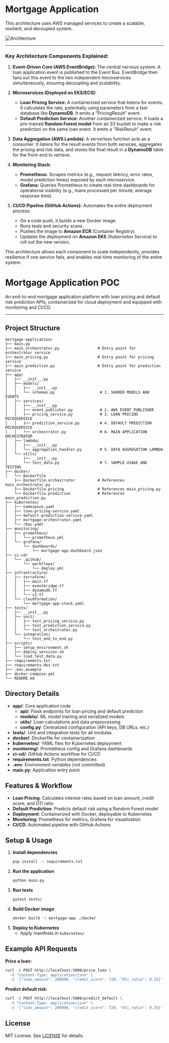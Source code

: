 # Mortgage Application

This architecture uses AWS managed services to create a scalable, resilient, and decoupled system.


![Architecture](/assets/mortgage_loan_process.png)


---

### Key Architecture Components Explained:

1.  **Event-Driven Core (AWS EventBridge):** The central nervous system. A loan application event is published to the Event Bus. EventBridge then fans out this event to the two independent microservices simultaneously, ensuring decoupling and scalability.

2.  **Microservices (Deployed on EKS/ECS):**
    *   **Loan Pricing Service:** A containerized service that listens for events. It calculates the rate, potentially using parameters from a fast database like **DynamoDB**. It emits a "PricingResult" event.
    *   **Default Prediction Service:** Another containerized service. It loads a pre-trained **Random Forest model** from an S3 bucket to make a risk prediction on the same loan event. It emits a "RiskResult" event.

3.  **Data Aggregation (AWS Lambda):** A serverless function acts as a consumer. It listens for the result events from both services, aggregates the pricing and risk data, and stores the final result in a **DynamoDB** table for the front-end to retrieve.

4.  **Monitoring Stack:**
    *   **Prometheus:** Scrapes metrics (e.g., request latency, error rates, model prediction times) exposed by each microservice.
    *   **Grafana:** Queries Prometheus to create real-time dashboards for operational visibility (e.g., loans processed per minute, average response time).

5.  **CI/CD Pipeline (GitHub Actions):** Automates the entire deployment process:
    *   On a code push, it builds a new Docker image.
    *   Runs tests and security scans.
    *   Pushes the image to **Amazon ECR** (Container Registry).
    *   Updates the deployment on **Amazon EKS** (Kubernetes Service) to roll out the new version.

This architecture allows each component to scale independently, provides resilience if one service fails, and enables real-time monitoring of the entire system.



# Mortgage Application POC

An end-to-end mortgage application platform with loan pricing and default risk prediction APIs, containerized for cloud deployment and equipped with monitoring and CI/CD.

---

## Project Structure

```text
mortgage-application/
├── main.py 
├── main_orchestrator.py                 # Entry point for orchestrator service
├── main_pricing.py                      # Entry point for pricing service  
├── main_prediction.py                   # Entry point for prediction service
├── app/
│   ├── __init__.py
│   ├── models/
│   │   ├── __init__.py
│   │   └── schemas.py                    # 1. SHARED MODELS AND EVENTS
│   ├── services/
│   │   ├── __init__.py
│   │   ├── event_publisher.py            # 2. AWS EVENT PUBLISHER
│   │   ├── pricing_service.py            # 3. LOAN PRICING MICROSERVICE
│   │   ├── prediction_service.py         # 4. DEFAULT PREDICTION MICROSERVICE
│   │   └── orchestrator.py               # 6. MAIN APPLICATION ORCHESTRATOR
│   ├── lambda/
│   │   ├── __init__.py
│   │   └── aggregation_handler.py        # 5. DATA AGGREGATION LAMBDA
│   └── utils/
│       ├── __init__.py
│       └── test_data.py                  # 7. SAMPLE USAGE AND TESTING
├── docker/
│   └── Dockerfile
    ├── Dockerfile.orchestrator          # References main_orchestrator.py
    ├── Dockerfile.pricing               # References main_pricing.py
    └── Dockerfile.prediction            # References main_prediction.py
├── kubernetes/
│   ├── namespace.yaml
│   ├── loan-pricing-service.yaml
│   ├── default-prediction-service.yaml
│   ├── mortgage-orchestrator.yaml
│   └── rbac.yaml
├── monitoring/
│   ├── prometheus/
│   │   └── prometheus.yml
│   └── grafana/
│       └── dashboards/
│           └── mortgage-app-dashboard.json
├── ci-cd/
│   └── .github/
│       └── workflows/
│           └── deploy.yml
├── infrastructure/
│   ├── terraform/
│   │   ├── main.tf
│   │   ├── eventbridge.tf
│   │   ├── dynamodb.tf
│   │   └── s3.tf
│   └── cloudformation/
│       └── mortgage-app-stack.yaml
├── tests/
│   ├── __init__.py
│   ├── unit/
│   │   ├── test_pricing_service.py
│   │   ├── test_prediction_service.py
│   │   └── test_orchestrator.py
│   └── integration/
│       └── test_end_to_end.py
├── scripts/
│   ├── setup_environment.sh
│   ├── deploy_services.sh
│   └── load_test_data.py
├── requirements.txt
├── requirements-dev.txt
├── .env.example
├── docker-compose.yml
└── README.md
```

## Directory Details

- **app/**: Core application code
  - **api/**: Flask endpoints for loan pricing and default prediction
  - **models/**: ML model training and serialized models
  - **utils/**: Loan calculations and data preprocessing
  - **config.py**: Centralized configuration (API keys, DB URLs, etc.)
- **tests/**: Unit and integration tests for all modules
- **docker/**: Dockerfile for containerization
- **kubernetes/**: YAML files for Kubernetes deployment
- **monitoring/**: Prometheus config and Grafana dashboards
- **ci-cd/**: GitHub Actions workflow for CI/CD
- **requirements.txt**: Python dependencies
- **.env**: Environment variables (not committed)
- **main.py**: Application entry point

## Features & Workflow

- **Loan Pricing**: Calculates interest rates based on loan amount, credit score, and DTI ratio
- **Default Prediction**: Predicts default risk using a Random Forest model
- **Deployment**: Containerized with Docker, deployable to Kubernetes
- **Monitoring**: Prometheus for metrics, Grafana for visualization
- **CI/CD**: Automated pipeline with GitHub Actions

## Setup & Usage

1. **Install dependencies**
   ```bash
   pip install -r requirements.txt
   ```
2. **Run the application**
   ```bash
   python main.py
   ```
3. **Run tests**
   ```bash
   pytest tests/
   ```
4. **Build Docker image**
   ```bash
   docker build -t mortgage-app ./docker
   ```
5. **Deploy to Kubernetes**
   - Apply manifests in `kubernetes/`

## Example API Requests

**Price a loan:**
```bash
curl -X POST http://localhost:5000/price_loan \
  -H "Content-Type: application/json" \
  -d '{"loan_amount": 200000, "credit_score": 720, "dti_ratio": 0.35}'
```

**Predict default risk:**
```bash
curl -X POST http://localhost:5000/predict_default \
  -H "Content-Type: application/json" \
  -d '{"loan_amount": 200000, "credit_score": 720, "dti_ratio": 0.35}'
```

## License

MIT License. See [LICENSE](LICENSE) for details.


